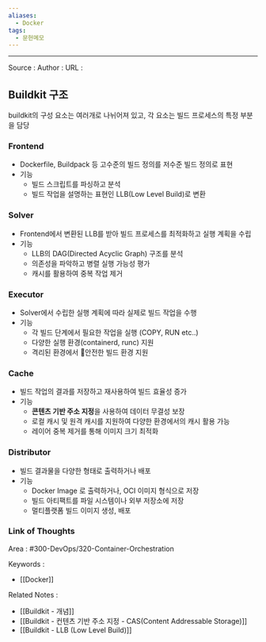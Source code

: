 ```yaml
---
aliases:
  - Docker
tags:
  - 문헌메모
---
```



---


Source :
Author : 
URL : 

## Buildkit 구조
buildkit의 구성 요소는 여러개로 나뉘어져 있고, 각 요소는 빌드 프로세스의 특정 부분을 담당

### Frontend
- Dockerfile, Buildpack 등 고수준의 빌드 정의를 저수준 빌드 정의로 표현
- 기능
	- 빌드 스크립트를 파싱하고 분석
	- 빌드 작업을 설명하는 표현인 LLB(Low Level Build)로 변환

### Solver
- Frontend에서 변환된 LLB를 받아 빌드 프로세스를 최적화하고 실행 계획을 수립
- 기능
	- LLB의 DAG(Directed Acyclic Graph) 구조를 분석
	- 의존성을 파악하고 병렬 실행 가능성 평가
	- 캐시를 활용하여 중복 작업 제거

### Executor
- Solver에서 수립한 실행 계획에 따라 실제로 빌드 작업을 수행
- 기능
	- 각 빌드 단계에서 필요한 작업을 실행 (COPY, RUN etc..)
	- 다양한 실행 환경(containerd, runc) 지원
	- 격리된 환경에서 안전한 빌드 환경 지원

### Cache
- 빌드 작업의 결과를 저장하고 재사용하여 빌드 효율성 증가
- 기능
	- **콘텐츠 기반 주소 지정**을 사용하여 데이터 무결성 보장
	- 로컬 캐시 및 원격 캐시를 지원하여 다양한 환경에서의 캐시 활용 가능
	- 레이어 중복 제거를 통해 이미지 크기 최적화

### Distributor
- 빌드 결과물을 다양한 형태로 출력하거나 배포
- 기능
	- Docker Image 로 출력하거나, OCI 이미지 형식으로 저장
	- 빌드 아티팩트를 파일 시스템이나 외부 저장소에 저장
	- 멀티플랫폼 빌드 이미지 생성, 배포

### Link of Thoughts
Area : #300-DevOps/320-Container-Orchestration 

Keywords :
- [[Docker]]

Related Notes : 
- [[Buildkit - 개념]]
- [[Buildkit - 컨텐츠 기반 주소 지정 - CAS(Content Addressable Storage)]]
- [[Buildkit - LLB (Low Level Build)]]